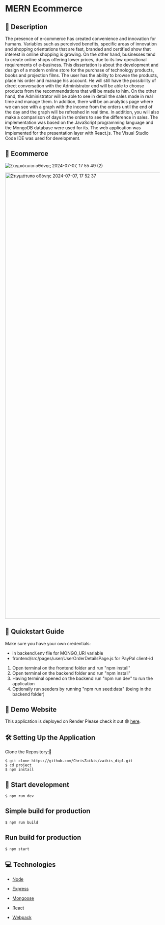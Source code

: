 
# MERN Ecommerce

## :ledger: Description

The presence of e-commerce has created convenience and innovation for humans. Variables such as perceived benefits, 
specific areas of innovation and shopping orientations that are fast, branded and certified show that interest in online shopping is growing. 
On the other hand, businesses tend to create online shops offering lower prices, due to its low operational requirements of e-business.
This dissertation is about the development and design of a modern online store for the purchase of technology products, books and projection films.
The user has the ability to browse the products, place his order and manage his account. 
He will still have the possibility of direct conversation with the Administrator end will be able to choose products from the recommendations that will be made to him. On the other hand,
the Administrator will be able to see in detail the sales made in real time and manage them. In addition, 
there will be an analytics page where we can see with a graph with the income from the orders until the end of the day and the graph will be refreshed in real time.
In addition, you will also make a comparison of days in the orders to see the difference in sales.
The implementation was based on the JavaScript programming language and the MongoDB database were used for its.
The web application was implemented for the presentation layer with React.js. The Visual Studio Code IDE was used for development.

## :shopping_cart: Ecommerce
![Στιγμιότυπο οθόνης 2024-07-07, 17 55 49 (2)](https://github.com/ChrisZaikis/zaikis_dipl/assets/171047564/71b52b7e-191f-4b33-bfa7-20306a72874b)

<img width="1447" alt="Στιγμιότυπο οθόνης 2024-07-07, 17 52 37" src="https://github.com/ChrisZaikis/zaikis_dipl/assets/171047564/0565ff94-e9ce-4fa6-af14-1d4cc9f5b79a">


## :construction_worker: Quickstart Guide

Make sure you have your own credentials:
 - in backend/.env file for MONGO_URI variable
 - frontend/src/pages/user/UserOrderDetailsPage.js for PayPal client-id

1. Open terminal on the frontend folder and run "npm install"
2. Open terminal on the backend folder and run "npm install"
3. Having terminal opened on the backend run "npm run dev" to run the application
4. Optionally run seeders by running "npm run seed:data" (being in the backend folder)


## :eyes: Demo Website

This application is deployed on Render Please check it out :smile: [here](https://frontend-obqs.onrender.com/).
## :hammer_and_wrench: Setting Up the Application

 Clone the Repository::octopus:

```
$ git clone https://github.com/ChrisZaikis/zaikis_dipl.git
$ cd project
$ npm install
```

## :star2: Start development

```
$ npm run dev
```

## Simple build for production

```
$ npm run build
```

## Run build for production

```
$ npm start
```


## :computer: Technologies

- [Node](https://nodejs.org/en/)

- [Express](https://expressjs.com/)

- [Mongoose](https://mongoosejs.com/)

- [React](https://reactjs.org/)

- [Webpack](https://webpack.js.org/)



